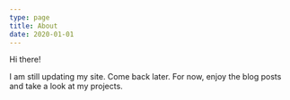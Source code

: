```yaml
---
type: page
title: About
date: 2020-01-01
---
```


Hi there!

I am still updating my site. Come back later. For now, enjoy the blog posts and take a look at my projects.

